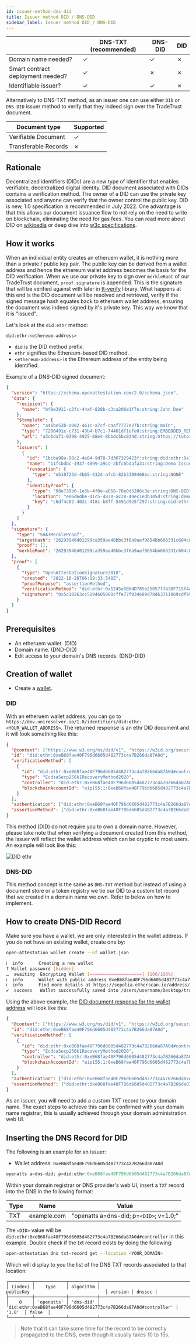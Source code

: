 ```yaml
---
id: issuer-method-dns-did
title: Issuer method DID / DNS-DID
sidebar_label: Issuer method DID / DNS-DID
---
```


|                                   | DNS-TXT (recommended) | DNS-DID | DID     |
| --------------------------------- | --------------------- | ------- | ------- |
| Domain name needed?               | &check;               | &check; | &cross; |
| Smart contract deployment needed? | &check;               | &cross; | &cross; |
| Identifiable issuer?              | &check;               | &check; | &cross; |

Alternatively to DNS-TXT method, as an issuer one can use either `DID` or `DNS-DID` issuer method to verify that they indeed sign over the TradeTrust document.

| Document type        | Supported |
| -------------------- | --------- |
| Verifiable Document  | &check;   |
| Transferable Records | &cross;   |

## Rationale

Decentralized identifiers (DIDs) are a new type of identifier that enables verifiable, decentralized digital identity. DID document associated with DIDs contains a verification method. The owner of a DID can use the private key associated and anyone can verify that the owner control the public key. DID is new, 1.0 specification is recommended in July 2022. One advantage is that this allows our document issuance flow to not rely on the need to write on blockchain, eliminating the need for gas fees. You can read more about DID on [wikipedia](https://en.wikipedia.org/wiki/Decentralized_identifier) or deep dive into [w3c specifications](https://www.w3.org/TR/did-core/).

## How it works

When an individual entity creates an etheruem wallet, it is nothing more than a private / public key pair. The public key can be derived from a wallet address and hence the ethereum wallet address becomes the basis for the DID verification. When we use our private key to sign over `merkleRoot` of our TradeTrust document, `proof.signature` is appended. This is the signature that will be verified against with later in [tt-verify](https://github.com/TradeTrust/tt-verify) library. What happens at this end is the DID document will be resolved and retrieved, verify if the signed message hash equates back to etheruem wallet address, ensuring the document was indeed signed by it's private key. This way we know that it is "issued".

Let's look at the `did:ethr` method:

`did:ethr:<ethereum-address>`

- `did` is the DID method prefix.
- `ethr` signifies the Ethereum-based DID method.
- `<ethereum-address>` is the Ethereum address of the entity being identified.

Example of a DNS-DID signed document:

```json
{
  "version": "https://schema.openattestation.com/2.0/schema.json",
  "data": {
    "recipient": {
      "name": "bf8e3911-c3fc-44af-828b-c3ca206e1f7e:string:John Doe"
    },
    "$template": {
      "name": "a46be53b-a002-461c-a7cf-caaf7777e27b:string:main",
      "type": "7200491e-c731-43b4-b7c1-74401df1efe0:string:EMBEDDED_RENDERER",
      "url": "a3c6da71-0398-4925-88e4-8bbdc5bc034d:string:https://tutorial-renderer.openattestation.com"
    },
    "issuers": [
      {
        "id": "1bcba98a-90c2-4e84-9d78-7d367329423f:string:did:ethr:0x1245e5B64D785b25057f7438F715f4aA5D965733",
        "name": "11fcbdbc-1937-4899-a9cc-2bfc6bdafa31:string:Demo Issuer",
        "revocation": {
          "type": "eb10f23d-4b65-4124-afcb-82b3309468ec:string:NONE"
        },
        "identityProof": {
          "type": "98e739b6-1e5b-4f0e-a858-78e0d5206c3e:string:DNS-DID",
          "location": "e06d6dbe-41c5-4030-ac28-49ec1edb305d:string:demo-tradetrust.openattestation.com",
          "key": "c6df4c02-402c-418c-b8ff-5491d9e5f297:string:did:ethr:0x1245e5B64D785b25057f7438F715f4aA5D965733#controller"
        }
      }
    ]
  },
  "signature": {
    "type": "SHA3MerkleProof",
    "targetHash": "26293946d01299ca359ae40bbc3f6a9aef9654bb666331c604c8c1563faa655b",
    "proof": [],
    "merkleRoot": "26293946d01299ca359ae40bbc3f6a9aef9654bb666331c604c8c1563faa655b"
  },
  "proof": [
    {
      "type": "OpenAttestationSignature2018",
      "created": "2022-10-26T06:19:33.540Z",
      "proofPurpose": "assertionMethod",
      "verificationMethod": "did:ethr:0x1245e5B64D785b25057f7438F715f4aA5D965733#controller",
      "signature": "0x5c18263cc5194605080cffe77f934699d78d63711069cdf9917778ab0316aac1653e00b38537b482b48242bba5f0276f481c50845fce14cc91b4eada9e6a4e461c"
    }
  ]
}
```

## Prerequisites

- An etheruem wallet. (DID)
- Domain name. (DND-DID)
- Edit access to your domain's DNS records. (DND-DID)

## Creation of wallet

- Create a [wallet](/docs/tutorial/verifiable-documents/ethereum/wallet).

### DID

With an etheruem wallet address, you can go to `https://dev.uniresolver.io/1.0/identifiers/did:ethr:<YOUR_WALLET_ADDRESS>`. The returned response is an ethr DID document and it will look something like this:

```json
{
  "@context": ["https://www.w3.org/ns/did/v1", "https://w3id.org/security/suites/secp256k1recovery-2020/v2"],
  "id": "did:ethr:0xeB68fae40F796d6605d482773c4a7B266da87A0d",
  "verificationMethod": [
    {
      "id": "did:ethr:0xeB68fae40F796d6605d482773c4a7B266da87A0d#controller",
      "type": "EcdsaSecp256k1RecoveryMethod2020",
      "controller": "did:ethr:0xeB68fae40F796d6605d482773c4a7B266da87A0d",
      "blockchainAccountId": "eip155:1:0xeB68fae40F796d6605d482773c4a7B266da87A0d"
    }
  ],
  "authentication": ["did:ethr:0xeB68fae40F796d6605d482773c4a7B266da87A0d#controller"],
  "assertionMethod": ["did:ethr:0xeB68fae40F796d6605d482773c4a7B266da87A0d#controller"]
}
```

This method (DID) do not require you to own a domain name. However, please take note that when verifying a document created from this method, the Issuer will reflect the wallet address which can be cryptic to most users. An example will look like this:

![DID ethr](/docs/introduction/did-ethr.png)

### DNS-DID

This method concept is the same as `DNS-TXT` method but instead of using a document store or a token registry we tie our DID to a custom txt record that we created in a domain name we own. Refer to below on how to implement.

## How to create DNS-DID Record

Make sure you have a wallet, we are only interested in the wallet address. If you do not have an existing wallet, create one by:

```bash
open-attestation wallet create --of wallet.json
```

```bash
ℹ  info      Creating a new wallet
? Wallet password [hidden]
…  awaiting  Encrypting Wallet [====================] [100/100%]
ℹ  info      Wallet with public address 0xeB68fae40F796d6605d482773c4a7B266da87A0d successfully created.
ℹ  info      Find more details at https://sepolia.etherscan.io/address/0xeB68fae40F796d6605d482773c4a7B266da87A0d
✔  success   Wallet successfully saved into /Users/username/Desktop/tradetrust/wallet.json
```

Using the above example, the [DID document response for the wallet address](https://dev.uniresolver.io/1.0/identifiers/did:ethr:0xeB68fae40F796d6605d482773c4a7B266da87A0d) will look like this:

```json
{
  "@context": ["https://www.w3.org/ns/did/v1", "https://w3id.org/security/suites/secp256k1recovery-2020/v2"],
  "id": "did:ethr:0xeB68fae40F796d6605d482773c4a7B266da87A0d",
  "verificationMethod": [
    {
      "id": "did:ethr:0xeB68fae40F796d6605d482773c4a7B266da87A0d#controller",
      "type": "EcdsaSecp256k1RecoveryMethod2020",
      "controller": "did:ethr:0xeB68fae40F796d6605d482773c4a7B266da87A0d",
      "blockchainAccountId": "eip155:1:0xeB68fae40F796d6605d482773c4a7B266da87A0d"
    }
  ],
  "authentication": ["did:ethr:0xeB68fae40F796d6605d482773c4a7B266da87A0d#controller"],
  "assertionMethod": ["did:ethr:0xeB68fae40F796d6605d482773c4a7B266da87A0d#controller"]
}
```

As an issuer, you will need to add a custom TXT record to your domain name. The exact steps to achieve this can be confirmed with your domain name registrar, this is usually achieved through your domain administration web UI.

## Inserting the DNS Record for DID

The following is an example for an issuer:

- Wallet address: `0xeB68fae40F796d6605d482773c4a7B266da87A0d`

```javascript
openatts a=dns-did; p=did:ethr:0xeB68fae40F796d6605d482773c4a7B266da87A0d#controller; v=1.0;
```

Within your domain registrar or DNS provider's web UI, insert a `TXT` record into the DNS in the following format:

| Type | Name        | Value                                   |
| ---- | ----------- | --------------------------------------- |
| TXT  | example.com | "openatts a=dns-did; p=`<DID>`; v=1.0;" |

The `<DID>` value will be `did:ethr:0xeB68fae40F796d6605d482773c4a7B266da87A0d#controller` in this example. Double check if the txt record exists by doing the following:

```bash
open-attestation dns txt-record get --location <YOUR_DOMAIN>
```

Which will display to you the list of the DNS TXT records associated to that location:

```text
┌─────────┬────────────┬───────────┬──────────────────────────────────────────────────────────────────┬─────────┬────────┐
│ (index) │    type    │ algorithm │                            publicKey                             │ version │ dnssec │
├─────────┼────────────┼───────────┼──────────────────────────────────────────────────────────────────┼─────────┼────────┤
│    0    │ 'openatts' │ 'dns-did' │ 'did:ethr:0xeB68fae40F796d6605d482773c4a7B266da87A0d#controller' │  '1.0'  │ false  │
└─────────┴────────────┴───────────┴──────────────────────────────────────────────────────────────────┴─────────┴────────┘

```

> Note that it can take some time for the record to be correctly propagated to the DNS, even though it usually takes 10 to 15s.
